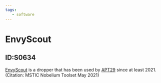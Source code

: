 ```yaml
---
tags:
   - software
---
```

# EnvyScout
## ID:S0634
[EnvyScout](software/S0634) is a dropper that has been used by [APT29](groups/G0016) since at least 2021.(Citation: MSTIC Nobelium Toolset May 2021)
